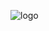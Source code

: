 ![logo](https://cdn.discordapp.com/attachments/899599934528057364/976885330118590504/biggerlogo.png)
